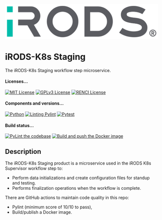 <!--
SPDX-FileCopyrightText: 2022 Renaissance Computing Institute. All rights reserved.
SPDX-FileCopyrightText: 2023 Renaissance Computing Institute. All rights reserved.
SPDX-FileCopyrightText: 2024 Renaissance Computing Institute. All rights reserved.

SPDX-License-Identifier: GPL-3.0-or-later
SPDX-License-Identifier: LicenseRef-RENCI
SPDX-License-Identifier: MIT
-->

[![iRODS](iRODS-Logo.png)](https://docs.irods.org)

# iRODS-K8s Staging
The iRODS-K8s Staging workflow step microservice.

#### Licenses...
[![MIT License](https://img.shields.io/badge/License-MIT-orange.svg)](https://github.com/irods-contrib/iRODS-K8s-Staging/blob/main/LICENSE)
[![GPLv3 License](https://img.shields.io/badge/License-GPL%20v3-yellow.svg)](https://opensource.org/licenses/)
[![RENCI License](https://img.shields.io/badge/License-RENCI-blue.svg)](https://www.renci.org/)
#### Components and versions...
[![Python](https://img.shields.io/badge/Python-3.12.2-orange)](https://github.com/python/cpython)
[![Linting Pylint](https://img.shields.io/badge/Pylint-%203.1.0-yellow)](https://github.com/PyCQA/pylint)
[![Pytest](https://img.shields.io/badge/Pytest-%208.0.2-blue)](https://github.com/pytest-dev/pytest)
#### Build status...
[![PyLint the codebase](https://github.com/irods-contrib/iRODS-K8s-Staging/actions/workflows/pylint.yml/badge.svg)](https://github.com/irods-contrib/iRODS-K8s-Staging/actions/workflows/pylint.yml)
[![Build and push the Docker image](https://github.com/irods-contrib/iRODS-K8s-Staging/actions/workflows/image-push.yml/badge.svg)](https://github.com/irods-contrib/iRODS-K8s-Staging/actions/workflows/image-push.yml)

## Description
The iRODS-K8s Staging product is a microservice used in the iRODS K8s Supervisor workflow step to:
 - Perform data initializations and create configuration files for standup and testing.
 - Performs finalization operations when the workflow is complete.

There are GitHub actions to maintain code quality in this repo:
 - Pylint (minimum score of 10/10 to pass),
 - Build/publish a Docker image.
